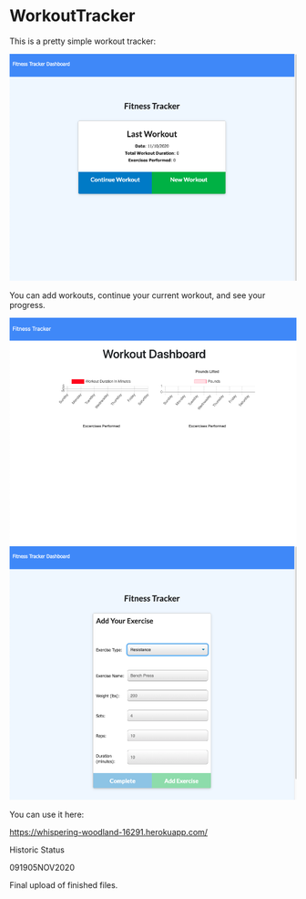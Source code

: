 # WorkoutTracker

This is a pretty simple workout tracker:

<img src="fitness_tracker_screenshot_01.png">

You can add workouts, continue your current workout, and see your progress.

<img src="fitness_tracker_screenshot_02.png">

<img src="fitness_tracker_screenshot_03.png">

You can use it here:

https://whispering-woodland-16291.herokuapp.com/

Historic Status

091905NOV2020

Final upload of finished files.
